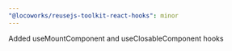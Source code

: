 ```yaml
---
"@locoworks/reusejs-toolkit-react-hooks": minor
---
```


Added useMountComponent and useClosableComponent hooks
